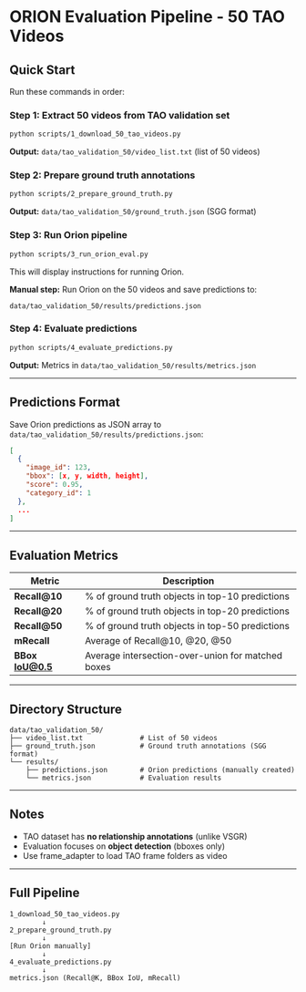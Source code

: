 # ORION Evaluation Pipeline - 50 TAO Videos

## Quick Start

Run these commands in order:

### Step 1: Extract 50 videos from TAO validation set
```bash
python scripts/1_download_50_tao_videos.py
```
**Output:** `data/tao_validation_50/video_list.txt` (list of 50 videos)

### Step 2: Prepare ground truth annotations
```bash
python scripts/2_prepare_ground_truth.py
```
**Output:** `data/tao_validation_50/ground_truth.json` (SGG format)

### Step 3: Run Orion pipeline
```bash
python scripts/3_run_orion_eval.py
```
This will display instructions for running Orion.

**Manual step:** Run Orion on the 50 videos and save predictions to:
```
data/tao_validation_50/results/predictions.json
```

### Step 4: Evaluate predictions
```bash
python scripts/4_evaluate_predictions.py
```
**Output:** Metrics in `data/tao_validation_50/results/metrics.json`

---

## Predictions Format

Save Orion predictions as JSON array to `data/tao_validation_50/results/predictions.json`:

```json
[
  {
    "image_id": 123,
    "bbox": [x, y, width, height],
    "score": 0.95,
    "category_id": 1
  },
  ...
]
```

---

## Evaluation Metrics

| Metric | Description |
|--------|-------------|
| **Recall@10** | % of ground truth objects in top-10 predictions |
| **Recall@20** | % of ground truth objects in top-20 predictions |
| **Recall@50** | % of ground truth objects in top-50 predictions |
| **mRecall** | Average of Recall@10, @20, @50 |
| **BBox IoU@0.5** | Average intersection-over-union for matched boxes |

---

## Directory Structure

```
data/tao_validation_50/
├── video_list.txt              # List of 50 videos
├── ground_truth.json           # Ground truth annotations (SGG format)
└── results/
    ├── predictions.json        # Orion predictions (manually created)
    └── metrics.json            # Evaluation results
```

---

## Notes

- TAO dataset has **no relationship annotations** (unlike VSGR)
- Evaluation focuses on **object detection** (bboxes only)
- Use frame_adapter to load TAO frame folders as video

---

## Full Pipeline

```
1_download_50_tao_videos.py
        ↓
2_prepare_ground_truth.py
        ↓
[Run Orion manually]
        ↓
4_evaluate_predictions.py
        ↓
metrics.json (Recall@K, BBox IoU, mRecall)
```
